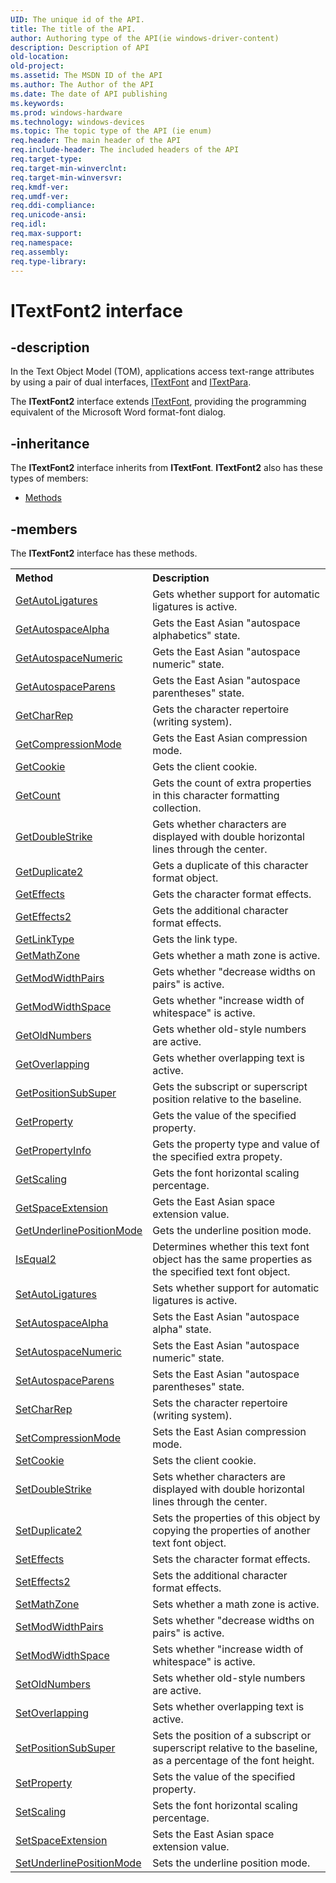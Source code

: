 ```yaml
---
UID: The unique id of the API.
title: The title of the API.
author: Authoring type of the API(ie windows-driver-content)
description: Description of API
old-location: 
old-project: 
ms.assetid: The MSDN ID of the API
ms.author: The Author of the API
ms.date: The date of API publishing
ms.keywords: 
ms.prod: windows-hardware
ms.technology: windows-devices
ms.topic: The topic type of the API (ie enum)
req.header: The main header of the API
req.include-header: The included headers of the API
req.target-type: 
req.target-min-winverclnt: 
req.target-min-winversvr: 
req.kmdf-ver: 
req.umdf-ver: 
req.ddi-compliance: 
req.unicode-ansi: 
req.idl: 
req.max-support: 
req.namespace: 
req.assembly: 
req.type-library: 
---
```


# ITextFont2 interface


## -description


In the Text Object Model (TOM), applications access text-range attributes by using a pair of dual interfaces, <a href="https://msdn.microsoft.com/e8e3ba98-808b-49c5-8764-96484fa33a6e">ITextFont</a> and <a href="https://msdn.microsoft.com/151d66eb-1bfd-4800-be45-5942ef11d0b8">ITextPara</a>.

The <b>ITextFont2</b> interface extends <a href="https://msdn.microsoft.com/e8e3ba98-808b-49c5-8764-96484fa33a6e">ITextFont</a>, providing the programming equivalent of the Microsoft Word format-font dialog.


## -inheritance

The <b xmlns:loc="http://microsoft.com/wdcml/l10n">ITextFont2</b> interface inherits from <b>ITextFont</b>. <b>ITextFont2</b> also has these types of members:
<ul>
<li><a href="https://docs.microsoft.com/">Methods</a></li>
</ul>

## -members

The <b>ITextFont2</b> interface has these methods.
<table class="members" id="memberListMethods">
<tr>
<th align="left" width="37%">Method</th>
<th align="left" width="63%">Description</th>
</tr>
<tr data="declared;">
<td align="left" width="37%">
<a href="https://msdn.microsoft.com/f8209c34-139c-45e6-b110-f6d3d76f5575">GetAutoLigatures</a>
</td>
<td align="left" width="63%">
Gets whether support for automatic ligatures is active.

</td>
</tr>
<tr data="declared;">
<td align="left" width="37%">
<a href="https://msdn.microsoft.com/3f2070e9-2909-4642-ade2-54ef9af9cfc8">GetAutospaceAlpha</a>
</td>
<td align="left" width="63%">
Gets the East Asian "autospace alphabetics" state.

</td>
</tr>
<tr data="declared;">
<td align="left" width="37%">
<a href="https://msdn.microsoft.com/448a461b-779a-457e-8206-2055a73c9b45">GetAutospaceNumeric</a>
</td>
<td align="left" width="63%">
Gets the East Asian "autospace numeric" state.

</td>
</tr>
<tr data="declared;">
<td align="left" width="37%">
<a href="https://msdn.microsoft.com/fce60349-cded-4cab-b2e5-4fad02d11195">GetAutospaceParens</a>
</td>
<td align="left" width="63%">
Gets the East Asian "autospace parentheses" state.

</td>
</tr>
<tr data="declared;">
<td align="left" width="37%">
<a href="https://msdn.microsoft.com/250b9fe9-8f63-4f6f-9b14-d6fdac3580b0">GetCharRep</a>
</td>
<td align="left" width="63%">
Gets the character repertoire (writing system).

</td>
</tr>
<tr data="declared;">
<td align="left" width="37%">
<a href="https://msdn.microsoft.com/3fefba0c-54a3-4013-8922-ba556ef785a6">GetCompressionMode</a>
</td>
<td align="left" width="63%">
Gets the East Asian compression mode.

</td>
</tr>
<tr data="declared;">
<td align="left" width="37%">
<a href="https://msdn.microsoft.com/f3e36338-8c88-4aaf-bbd0-c07a2228cb23">GetCookie</a>
</td>
<td align="left" width="63%">
Gets the client cookie.

</td>
</tr>
<tr data="declared;">
<td align="left" width="37%">
<a href="https://msdn.microsoft.com/library/windows/hardware/ff597609">GetCount</a>
</td>
<td align="left" width="63%">
Gets the count of extra properties in this character formatting collection.

</td>
</tr>
<tr data="declared;">
<td align="left" width="37%">
<a href="https://msdn.microsoft.com/9e599c29-4b47-4043-b9c7-75a736ca64fa">GetDoubleStrike</a>
</td>
<td align="left" width="63%">
Gets whether characters are displayed with double horizontal lines through the center.

</td>
</tr>
<tr data="declared;">
<td align="left" width="37%">
<a href="https://msdn.microsoft.com/dc6b979b-f837-4945-a35d-c5585d703bd1">GetDuplicate2</a>
</td>
<td align="left" width="63%">
Gets a duplicate of this character format object.

</td>
</tr>
<tr data="declared;">
<td align="left" width="37%">
<a href="https://msdn.microsoft.com/a182df7e-2024-48fc-9767-7110ffff0b4c">GetEffects</a>
</td>
<td align="left" width="63%">
Gets the character format effects.

</td>
</tr>
<tr data="declared;">
<td align="left" width="37%">
<a href="https://msdn.microsoft.com/6b28c995-33dd-4f5b-ac89-eec367e0a4d5">GetEffects2</a>
</td>
<td align="left" width="63%">
Gets the additional character format effects.

</td>
</tr>
<tr data="declared;">
<td align="left" width="37%">
<a href="https://msdn.microsoft.com/5405b2ce-52c9-4630-a091-3221820a4e0b">GetLinkType</a>
</td>
<td align="left" width="63%">
Gets the link type.

</td>
</tr>
<tr data="declared;">
<td align="left" width="37%">
<a href="https://msdn.microsoft.com/4da4d6d1-16e0-4891-9a60-c1330345e45a">GetMathZone</a>
</td>
<td align="left" width="63%">
Gets whether a math zone is active.

</td>
</tr>
<tr data="declared;">
<td align="left" width="37%">
<a href="https://msdn.microsoft.com/8fcbc781-42da-46aa-b231-3a8246eccd36">GetModWidthPairs</a>
</td>
<td align="left" width="63%">
Gets whether "decrease widths on pairs" is active.

</td>
</tr>
<tr data="declared;">
<td align="left" width="37%">
<a href="https://msdn.microsoft.com/6ce6250f-94e6-4a20-89cd-f3e9a83a9408">GetModWidthSpace</a>
</td>
<td align="left" width="63%">
Gets whether "increase width of whitespace" is active.

</td>
</tr>
<tr data="declared;">
<td align="left" width="37%">
<a href="https://msdn.microsoft.com/8e800840-5ca2-4fbf-94c2-d51aa73bf188">GetOldNumbers</a>
</td>
<td align="left" width="63%">
Gets whether old-style numbers are active.

</td>
</tr>
<tr data="declared;">
<td align="left" width="37%">
<a href="https://msdn.microsoft.com/26937777-a44b-4196-aa6b-f35787f934a9">GetOverlapping</a>
</td>
<td align="left" width="63%">
Gets whether overlapping text is active.

</td>
</tr>
<tr data="declared;">
<td align="left" width="37%">
<a href="https://msdn.microsoft.com/c7e53a94-b218-47d1-b366-3bbf7779516e">GetPositionSubSuper</a>
</td>
<td align="left" width="63%">
Gets the subscript or superscript position relative to the baseline.

</td>
</tr>
<tr data="declared;">
<td align="left" width="37%">
<a href="https://msdn.microsoft.com/1894788a-5612-43a2-af77-131d02fe1261">GetProperty</a>
</td>
<td align="left" width="63%">
Gets the value of the specified property.

</td>
</tr>
<tr data="declared;">
<td align="left" width="37%">
<a href="https://msdn.microsoft.com/bea8f6da-f781-430f-b1cd-c28e11cc61bb">GetPropertyInfo</a>
</td>
<td align="left" width="63%">
Gets the property type and value of the specified extra propety.

</td>
</tr>
<tr data="declared;">
<td align="left" width="37%">
<a href="https://msdn.microsoft.com/4508d079-6f75-4842-a7e6-c2b9a99c826c">GetScaling</a>
</td>
<td align="left" width="63%">
Gets the font horizontal scaling percentage.

</td>
</tr>
<tr data="declared;">
<td align="left" width="37%">
<a href="https://msdn.microsoft.com/36623ab5-3584-49c7-aeba-c34cfc8053e6">GetSpaceExtension</a>
</td>
<td align="left" width="63%">
Gets the East Asian space extension value.

</td>
</tr>
<tr data="declared;">
<td align="left" width="37%">
<a href="https://msdn.microsoft.com/cd7a45be-05b0-4a43-90c8-0fd8393794c0">GetUnderlinePositionMode</a>
</td>
<td align="left" width="63%">
Gets the underline position mode.

</td>
</tr>
<tr data="declared;">
<td align="left" width="37%">
<a href="https://msdn.microsoft.com/c423bbdb-a108-4f29-8dc4-3dd35849f39a">IsEqual2</a>
</td>
<td align="left" width="63%">
Determines whether this text font object has the same properties as the specified text font object.

</td>
</tr>
<tr data="declared;">
<td align="left" width="37%">
<a href="https://msdn.microsoft.com/f40fecfe-3c3b-46f0-9edf-ba48236e50e7">SetAutoLigatures</a>
</td>
<td align="left" width="63%">
Sets whether support for automatic ligatures is active.

</td>
</tr>
<tr data="declared;">
<td align="left" width="37%">
<a href="https://msdn.microsoft.com/8a01677d-74c6-437b-8ee9-350c891c6c3f">SetAutospaceAlpha</a>
</td>
<td align="left" width="63%">
Sets the East Asian "autospace alpha" state.

</td>
</tr>
<tr data="declared;">
<td align="left" width="37%">
<a href="https://msdn.microsoft.com/7fd911c2-a765-4bbc-a14c-15665d5a4a16">SetAutospaceNumeric</a>
</td>
<td align="left" width="63%">
Sets the East Asian "autospace numeric" state.

</td>
</tr>
<tr data="declared;">
<td align="left" width="37%">
<a href="https://msdn.microsoft.com/9a9290e0-221e-454a-af9c-9d1bf5d37b5e">SetAutospaceParens</a>
</td>
<td align="left" width="63%">
Sets the East Asian "autospace parentheses" state.

</td>
</tr>
<tr data="declared;">
<td align="left" width="37%">
<a href="https://msdn.microsoft.com/6c57b5e5-a5c7-416a-851c-fc8ef16b5a9a">SetCharRep</a>
</td>
<td align="left" width="63%">
Sets the character repertoire (writing system).

</td>
</tr>
<tr data="declared;">
<td align="left" width="37%">
<a href="https://msdn.microsoft.com/834bb793-b4a8-40b6-b210-05d17332ddb8">SetCompressionMode</a>
</td>
<td align="left" width="63%">
Sets the East Asian compression mode.

</td>
</tr>
<tr data="declared;">
<td align="left" width="37%">
<a href="https://msdn.microsoft.com/d1b4c7a8-ba4c-482f-8431-14d45474ccc0">SetCookie</a>
</td>
<td align="left" width="63%">
Sets the client cookie.

</td>
</tr>
<tr data="declared;">
<td align="left" width="37%">
<a href="https://msdn.microsoft.com/bed8ce93-5c3a-43ee-b9c7-c1fd42481bbd">SetDoubleStrike</a>
</td>
<td align="left" width="63%">
Sets whether characters are displayed with double horizontal lines through the center.

</td>
</tr>
<tr data="declared;">
<td align="left" width="37%">
<a href="https://msdn.microsoft.com/aaaafed9-be20-40a2-beed-09703970452f">SetDuplicate2</a>
</td>
<td align="left" width="63%">
Sets the properties of this object by copying the properties of another text font object.

</td>
</tr>
<tr data="declared;">
<td align="left" width="37%">
<a href="https://msdn.microsoft.com/edfc882e-6f76-498f-ae3f-4978ea728d1b">SetEffects</a>
</td>
<td align="left" width="63%">
Sets the character format effects. 

</td>
</tr>
<tr data="declared;">
<td align="left" width="37%">
<a href="https://msdn.microsoft.com/fb4bfbe3-1e66-41ed-92e6-8d4f3877bdf0">SetEffects2</a>
</td>
<td align="left" width="63%">
Sets the additional character format effects. 

</td>
</tr>
<tr data="declared;">
<td align="left" width="37%">
<a href="https://msdn.microsoft.com/4e43d51a-3001-4611-8aa1-fcf8cc2655fc">SetMathZone</a>
</td>
<td align="left" width="63%">
Sets whether a math zone is active.

</td>
</tr>
<tr data="declared;">
<td align="left" width="37%">
<a href="https://msdn.microsoft.com/60117c84-18f9-49db-8d13-b55576874d2b">SetModWidthPairs</a>
</td>
<td align="left" width="63%">
Sets whether "decrease widths on pairs" is active.

</td>
</tr>
<tr data="declared;">
<td align="left" width="37%">
<a href="https://msdn.microsoft.com/df3ea127-1f47-4173-ad2c-0a7af4c8454c">SetModWidthSpace</a>
</td>
<td align="left" width="63%">
Sets whether "increase width of whitespace" is active.

</td>
</tr>
<tr data="declared;">
<td align="left" width="37%">
<a href="https://msdn.microsoft.com/f510781e-ede9-41dc-ae69-3b0ca52a6773">SetOldNumbers</a>
</td>
<td align="left" width="63%">
Sets whether old-style numbers are active.

</td>
</tr>
<tr data="declared;">
<td align="left" width="37%">
<a href="https://msdn.microsoft.com/40addd31-5c0e-45bd-a649-c65973ae8340">SetOverlapping</a>
</td>
<td align="left" width="63%">
Sets whether overlapping text is active.

</td>
</tr>
<tr data="declared;">
<td align="left" width="37%">
<a href="https://msdn.microsoft.com/3f78a91b-17a3-48ff-9ca0-1eb4f9c95be4">SetPositionSubSuper</a>
</td>
<td align="left" width="63%">
Sets the position of a subscript or superscript relative to the baseline, as a percentage of the font height.

</td>
</tr>
<tr data="declared;">
<td align="left" width="37%">
<a href="https://msdn.microsoft.com/c4d35fed-9bf5-431e-96c9-b1d51d51703a">SetProperty</a>
</td>
<td align="left" width="63%">
Sets the value of the specified property.

</td>
</tr>
<tr data="declared;">
<td align="left" width="37%">
<a href="https://msdn.microsoft.com/b5f26c0a-a1bd-4be8-84b8-92a6d0cfafdb">SetScaling</a>
</td>
<td align="left" width="63%">
Sets the font horizontal scaling percentage.

</td>
</tr>
<tr data="declared;">
<td align="left" width="37%">
<a href="https://msdn.microsoft.com/7388f414-f361-40e4-8a64-fc0643777f33">SetSpaceExtension</a>
</td>
<td align="left" width="63%">
Sets the East Asian space extension value.

</td>
</tr>
<tr data="declared;">
<td align="left" width="37%">
<a href="https://msdn.microsoft.com/31dff2d0-7165-42f0-b3d0-9cb679c738c3">SetUnderlinePositionMode</a>
</td>
<td align="left" width="63%">
Sets the underline position mode.

</td>
</tr>
</table> 

